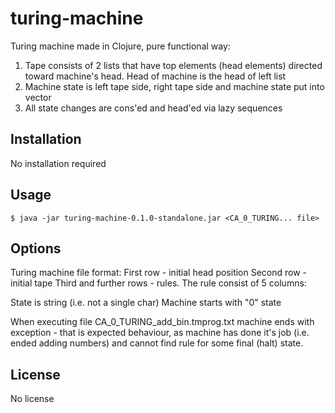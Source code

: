 # turing-machine

Turing machine made in Clojure, pure functional way:
1. Tape consists of 2 lists that have top elements (head elements) directed toward machine's head. Head of machine is the head of left list
2. Machine state is left tape side, right tape side and machine state put into vector
3. All state changes are cons'ed and head'ed via lazy sequences

## Installation

No installation required

## Usage

    $ java -jar turing-machine-0.1.0-standalone.jar <CA_0_TURING... file>

## Options


Turing machine file format:
First row - initial head position
Second row - initial tape
Third and further rows - rules.
The rule consist of 5 columns:
<State> <Char under head> <Char to write> <Head direction> <Next state>

State is string (i.e. not a single char)
Machine starts with "0" state

When executing file CA_0_TURING_add_bin.tmprog.txt machine ends with exception - that
is expected behaviour, as machine has done it's job (i.e. ended adding numbers) and cannot find rule
for some final (halt) state.

## License

No license
